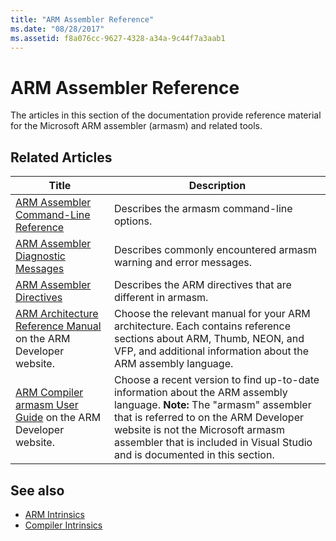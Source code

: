 ```yaml
---
title: "ARM Assembler Reference"
ms.date: "08/28/2017"
ms.assetid: f8a076cc-9627-4328-a34a-9c44f7a3aab1
---
```

# ARM Assembler Reference

The articles in this section of the documentation provide reference material for the Microsoft ARM assembler (armasm) and related tools.

## Related Articles

|Title|Description|
|-----------|-----------------|
|[ARM Assembler Command-Line Reference](../../assembler/arm/arm-assembler-command-line-reference.md)|Describes the armasm command-line options.|
|[ARM Assembler Diagnostic Messages](../../assembler/arm/arm-assembler-diagnostic-messages.md)|Describes commonly encountered armasm warning and error messages.|
|[ARM Assembler Directives](../../assembler/arm/arm-assembler-directives.md)|Describes the ARM directives that are different in armasm.|
|[ARM Architecture Reference Manual](https://developer.arm.com/search#q=ARM%20Architecture%20Reference%20Manual) on the ARM Developer website.|Choose the relevant manual for your ARM architecture. Each contains reference sections about ARM, Thumb, NEON, and VFP, and additional information about the ARM assembly language.|
|[ARM Compiler armasm User Guide](https://developer.arm.com/search#q=ARM%20Compiler%20armasm%20User%20Guide) on the ARM Developer website.|Choose a recent version to find up-to-date information about the ARM assembly language. **Note:**  The "armasm" assembler that is referred to on the ARM Developer website is not the Microsoft armasm assembler that is included in Visual Studio and is documented in this section.|

## See also

- [ARM Intrinsics](../../intrinsics/arm-intrinsics.md)
- [Compiler Intrinsics](../../intrinsics/compiler-intrinsics.md)
